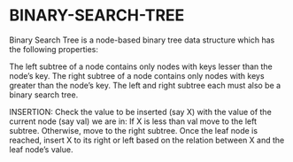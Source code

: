 # BINARY-SEARCH-TREE

Binary Search Tree is a node-based binary tree data structure which has the following properties:

The left subtree of a node contains only nodes with keys lesser than the node’s key.
The right subtree of a node contains only nodes with keys greater than the node’s key.
The left and right subtree each must also be a binary search tree.


INSERTION:
Check the value to be inserted (say X) with the value of the current node (say val) we are in:
If X is less than val move to the left subtree.
Otherwise, move to the right subtree.
Once the leaf node is reached, insert X to its right or left based on the relation between X and the leaf node’s value.
